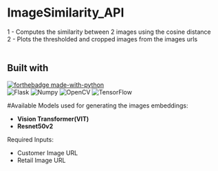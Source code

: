 # ImageSimilarity_API
1 - Computes the similarity between 2 images using the cosine distance </br>
2 - Plots the thresholded and cropped images from the images urls </br> </br>

## Built with
[![forthebadge made-with-python](http://ForTheBadge.com/images/badges/made-with-python.svg)](https://www.python.org/) <br />
![Flask](https://img.shields.io/badge/-Flask-000000?logo=flask&logoColor=white&style=plastic)
![Numpy](https://img.shields.io/badge/-Numpy-013243?logo=numpy&logoColor=white&style=plastic)
![OpenCV](https://img.shields.io/badge/-OpenCV-5C3EE8?logo=opencv&logoColor=white&style=plastic)
![TensorFlow](https://img.shields.io/badge/-TensorFlow-FF6F00?logo=Tensorflow&logoColor=white&style=plastic)


#Available Models used for generating the images embeddings: 
- <b>Vision Transformer(VIT)</b> 
- <b>Resnet50v2</b> 

Required Inputs: </br>
- Customer Image URL
- Retail Image URL

